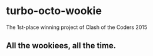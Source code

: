 # turbo-octo-wookie
The 1st-place winning project of Clash of the Coders 2015

## All the wookiees, all the time.
